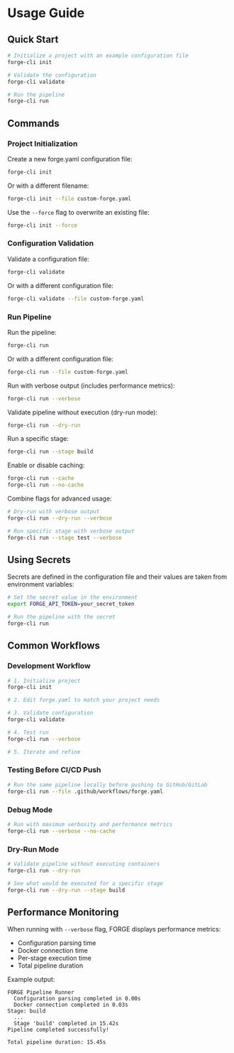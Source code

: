 # Usage Guide

## Quick Start

```bash
# Initialize a project with an example configuration file
forge-cli init

# Validate the configuration
forge-cli validate

# Run the pipeline
forge-cli run
```

## Commands

### Project Initialization

Create a new forge.yaml configuration file:

```bash
forge-cli init
```

Or with a different filename:

```bash
forge-cli init --file custom-forge.yaml
```

Use the `--force` flag to overwrite an existing file:

```bash
forge-cli init --force
```

### Configuration Validation

Validate a configuration file:

```bash
forge-cli validate
```

Or with a different configuration file:

```bash
forge-cli validate --file custom-forge.yaml
```

### Run Pipeline

Run the pipeline:

```bash
forge-cli run
```

Or with a different configuration file:

```bash
forge-cli run --file custom-forge.yaml
```

Run with verbose output (includes performance metrics):

```bash
forge-cli run --verbose
```

Validate pipeline without execution (dry-run mode):

```bash
forge-cli run --dry-run
```

Run a specific stage:

```bash
forge-cli run --stage build
```

Enable or disable caching:

```bash
forge-cli run --cache
forge-cli run --no-cache
```

Combine flags for advanced usage:

```bash
# Dry-run with verbose output
forge-cli run --dry-run --verbose

# Run specific stage with verbose output
forge-cli run --stage test --verbose
```

## Using Secrets

Secrets are defined in the configuration file and their values are taken from environment variables:

```bash
# Set the secret value in the environment
export FORGE_API_TOKEN=your_secret_token

# Run the pipeline with the secret
forge-cli run
```

## Common Workflows

### Development Workflow
```bash
# 1. Initialize project
forge-cli init

# 2. Edit forge.yaml to match your project needs

# 3. Validate configuration
forge-cli validate

# 4. Test run
forge-cli run --verbose

# 5. Iterate and refine
```

### Testing Before CI/CD Push
```bash
# Run the same pipeline locally before pushing to GitHub/GitLab
forge-cli run --file .github/workflows/forge.yaml
```

### Debug Mode
```bash
# Run with maximum verbosity and performance metrics
forge-cli run --verbose --no-cache
```

### Dry-Run Mode
```bash
# Validate pipeline without executing containers
forge-cli run --dry-run

# See what would be executed for a specific stage
forge-cli run --dry-run --stage build
```

## Performance Monitoring

When running with `--verbose` flag, FORGE displays performance metrics:

- Configuration parsing time
- Docker connection time
- Per-stage execution time
- Total pipeline duration

Example output:
```
FORGE Pipeline Runner
  Configuration parsing completed in 0.00s
  Docker connection completed in 0.03s
Stage: build
  ...
  Stage 'build' completed in 15.42s
Pipeline completed successfully!

Total pipeline duration: 15.45s
```

